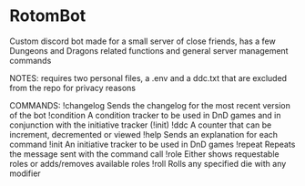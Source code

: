 # RotomBot
Custom discord bot made for a small server of close friends, has a few Dungeons and Dragons related functions and general server management commands

NOTES: requires two personal files, a .env and a ddc.txt that are excluded from the repo for privacy reasons

COMMANDS:
	!changelog
		Sends the changelog for the most recent version of the bot
	!condition
		A condition tracker to be used in DnD games and in conjunction with the initiative tracker (!init)
	!ddc
		A counter that can be increment, decremented or viewed
	!help
		Sends an explanation for each command
	!init
		An initiative tracker to be used in DnD games
	!repeat
		Repeats the message sent with the command call
	!role
		Either shows requestable roles or adds/removes available roles
	!roll
		Rolls any specified die with any modifier